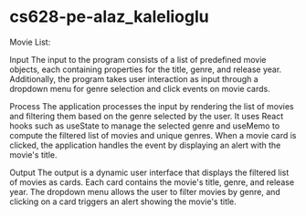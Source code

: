 # cs628-pe-alaz_kalelioglu

Movie List:

Input
The input to the program consists of a list of predefined movie objects, each containing properties for the title, genre, and release year. Additionally, the program takes user interaction as input through a dropdown menu for genre selection and click events on movie cards.

Process
The application processes the input by rendering the list of movies and filtering them based on the genre selected by the user. It uses React hooks such as useState to manage the selected genre and useMemo to compute the filtered list of movies and unique genres. When a movie card is clicked, the application handles the event by displaying an alert with the movie's title.

Output
The output is a dynamic user interface that displays the filtered list of movies as cards. Each card contains the movie's title, genre, and release year. The dropdown menu allows the user to filter movies by genre, and clicking on a card triggers an alert showing the movie's title.